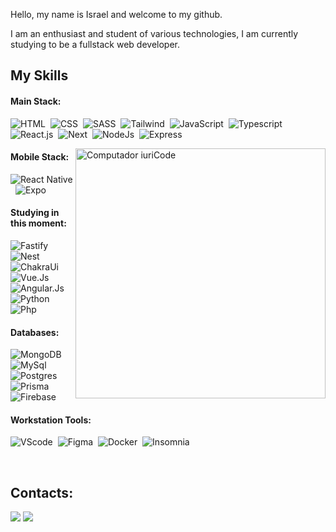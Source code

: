
<p>Hello, my name is Israel and welcome to my github.

I am an enthusiast and student of various technologies, I am currently studying to be a fullstack web developer.</p>

## My Skills

#### Main Stack:

![HTML](https://img.shields.io/badge/HTML5-E34F26?style=for-the-badge&logo=html5&logoColor=white)&nbsp;
![CSS](https://img.shields.io/badge/CSS3-1572B6?style=for-the-badge&logo=css3&logoColor=white)&nbsp;
![SASS](https://img.shields.io/badge/SASS-hotpink.svg?style=for-the-badge&logo=SASS&logoColor=white)&nbsp;
![Tailwind](https://img.shields.io/badge/Tailwind_CSS-38B2AC?style=for-the-badge&logo=tailwind-css&logoColor=white)&nbsp;
![JavaScript](https://img.shields.io/badge/JavaScript-F7DF1E?style=for-the-badge&logo=javascript&logoColor=black)&nbsp;
![Typescript](https://img.shields.io/badge/TypeScript-007ACC?style=for-the-badge&logo=typescript&logoColor=white)&nbsp;
![React.js](https://img.shields.io/badge/React-20232A?style=for-the-badge&logo=react&logoColor=61DAFB)&nbsp;
![Next](https://img.shields.io/badge/Next-black?style=for-the-badge&logo=next.js&logoColor=white)&nbsp;
![NodeJs](https://img.shields.io/badge/node.js-6DA55F?style=for-the-badge&logo=node.js&logoColor=white)&nbsp;
![Express](https://img.shields.io/badge/express.js-%23404d59.svg?style=for-the-badge&logo=express&logoColor=%2361DAFB)&nbsp;

<img src="https://raw.githubusercontent.com/MicaelliMedeiros/micaellimedeiros/master/image/computer-illustration.png" min-width="400px" max-width="400px" width="400px" align="right" alt="Computador iuriCode">

#### Mobile Stack:

![React Native](https://img.shields.io/badge/react_native-%2320232a.svg?style=for-the-badge&logo=react&logoColor=%2361DAFB
)&nbsp;
![Expo](https://img.shields.io/badge/expo-1C1E24?style=for-the-badge&logo=expo&logoColor=#D04A37)&nbsp;

#### Studying in this moment:

![Fastify](https://img.shields.io/badge/fastify-%23000000.svg?style=for-the-badge&logo=fastify&logoColor=white)&nbsp;
![Nest](https://img.shields.io/badge/nestjs-%23E0234E.svg?style=for-the-badge&logo=nestjs&logoColor=white)&nbsp;
![ChakraUi](https://img.shields.io/badge/Chakra--UI-319795?style=for-the-badge&logo=chakra-ui&logoColor=white)&nbsp;
![Vue.Js](https://img.shields.io/badge/Vue%20js-35495E?style=for-the-badge&logo=vuedotjs&logoColor=4FC08D)&nbsp;
![Angular.Js](https://img.shields.io/badge/AngularJS-E23237?style=for-the-badge&logo=angularjs&logoColor=white)&nbsp;
![Python](https://img.shields.io/badge/Python-14354C?style=for-the-badge&logo=python&logoColor=white)&nbsp;
![Php](https://img.shields.io/badge/php-%23777BB4.svg?style=for-the-badge&logo=php&logoColor=white)&nbsp;

#### Databases:

![MongoDB](https://img.shields.io/badge/MongoDB-4EA94B?style=for-the-badge&logo=mongodb&logoColor=white)&nbsp;
![MySql](https://img.shields.io/badge/MySQL-005C84?style=for-the-badge&logo=mysql&logoColor=white)&nbsp;
![Postgres](https://img.shields.io/badge/postgres-%23316192.svg?style=for-the-badge&logo=postgresql&logoColor=white)&nbsp;
![Prisma](https://img.shields.io/badge/Prisma-3982CE?style=for-the-badge&logo=Prisma&logoColor=white)&nbsp;
![Firebase](https://img.shields.io/badge/Firebase-039BE5?style=for-the-badge&logo=Firebase&logoColor=white)&nbsp;

#### Workstation Tools:

![VScode](https://img.shields.io/badge/vscode-4285F4?style=for-the-badge&logo=vscode&logoColor=white)&nbsp;
![Figma](https://img.shields.io/badge/Figma-F24E1E?style=for-the-badge&logo=figma&logoColor=white)&nbsp;
![Docker](https://img.shields.io/badge/docker-%230db7ed.svg?style=for-the-badge&logo=docker&logoColor=white)&nbsp;
![Insomnia](https://img.shields.io/badge/Insomnia-black?style=for-the-badge&logo=insomnia&logoColor=5849BE)&nbsp;

&nbsp;
&nbsp;

## Contacts:

<div> 
<a href = "mailto:israelcruz.contato@gmail.com"> <img src="https://img.shields.io/badge/-Gmail-%23333?style=for-the-badge&logo=gmail&logoColor=white" target="_blank"></a>
<a href="https://www.linkedin.com/in/israel-cruz-77a23b25b/" target="_blank"><img src="https://img.shields.io/badge/-LinkedIn-%230077B5?style=for-the-badge&logo=linkedin&logoColor=white"  target="_blank"></a> 

 

  
  
